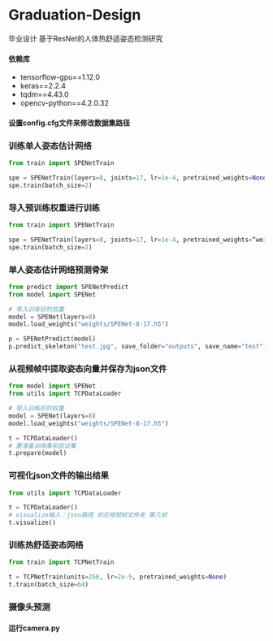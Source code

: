 # Graduation-Design
毕业设计 基于ResNet的人体热舒适姿态检测研究
#### 依赖库
- tensorflow-gpu==1.12.0
- keras==2.2.4
- tqdm==4.43.0
- opencv-python==4.2.0.32

#### 设置config.cfg文件来修改数据集路径

### 训练单人姿态估计网络
~~~Python
from train import SPENetTrain

spe = SPENetTrain(layers=8, joints=17, lr=1e-4, pretrained_weights=None)
spe.train(batch_size=2)
~~~

### 导入预训练权重进行训练
~~~Python
from train import SPENetTrain

spe = SPENetTrain(layers=8, joints=17, lr=1e-4, pretrained_weights=“weights/SPENet-8-17.h5”)
spe.train(batch_size=2)
~~~

### 单人姿态估计网络预测骨架
~~~Python
from predict import SPENetPredict
from model import SPENet

# 导入训练好的权重
model = SPENet(layers=8)
model.load_weights("weights/SPENet-8-17.h5")

p = SPENetPredict(model)
p.predict_skeleton("test.jpg", save_folder="outputs", save_name="test")
~~~

### 从视频帧中提取姿态向量并保存为json文件

~~~Python
from model import SPENet
from utils import TCPDataLoader

# 导入训练好的权重
model = SPENet(layers=8)
model.load_weights("weights/SPENet-8-17.h5")

t = TCPDataLoader()
# 要准备训练集和验证集
t.prepare(model)
~~~

### 可视化json文件的输出结果

~~~Python
from utils import TCPDataLoader

t = TCPDataLoader()
# visualize输入：json路径 对应视频帧文件夹 第几帧
t.visualize()
~~~

### 训练热舒适姿态网络

~~~Python
from train import TCPNetTrain

t = TCPNetTrain(units=256, lr=2e-5, pretrained_weights=None)
t.train(batch_size=64)
~~~

### 摄像头预测

#### 运行camera.py

